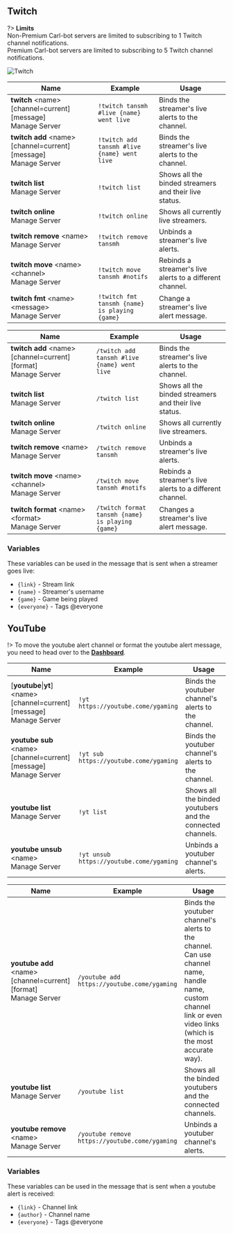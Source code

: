 ## Twitch
?> **Limits**<br>Non-Premium Carl-bot servers are limited to subscribing to 1 Twitch channel notifications.<br>Premium Carl-bot servers are limited to subscribing to 5 Twitch channel notifications.

![Twitch](_images/twitch.png ':size=100%')

<!-- tabs:start -->

<!-- tab:Prefix Commands -->
Name              | Example           | Usage                                                                         
 ---------------- | ----------------- | ----------------------------------------------------------------------------- 
**twitch** \<name> [channel=current] [message]<br><span class="user-permissions">Manage Server</span> | `!twitch tansmh #live {name} went live` | Binds the streamer's live alerts to the channel.
**twitch add** \<name> [channel=current] [message]<br><span class="user-permissions">Manage Server</span> | `!twitch add tansmh #live {name} went live` | Binds the streamer's live alerts to the channel.
**twitch list**<br><span class="user-permissions">Manage Server</span>   | `!twitch list`    | Shows all the binded streamers and their live status.                         
**twitch online**<br><span class="user-permissions">Manage Server</span> | `!twitch online`  | Shows all currently live streamers.                                           
**twitch remove** \<name><br><span class="user-permissions">Manage Server</span> | `!twitch remove tansmh` | Unbinds a streamer's live alerts.                               
**twitch move** \<name> \<channel><br><span class="user-permissions">Manage Server</span> | `!twitch move tansmh #notifs` | Rebinds a streamer's live alerts to a different channel.
**twitch fmt** \<name> \<message><br><span class="user-permissions">Manage Server</span> | `!twitch fmt tansmh {name} is playing {game}` | Change a streamer's live alert message.

<!-- tab:Slash Commands -->
Name              | Example           | Usage                                                                         
 ---------------- | ----------------- | ----------------------------------------------------------------------------- 
**twitch add** \<name> [channel=current] [format]<br><span class="user-permissions">Manage Server</span> | `/twitch add tansmh #live {name} went live` | Binds the streamer's live alerts to the channel.
**twitch list**<br><span class="user-permissions">Manage Server</span>   | `/twitch list`    | Shows all the binded streamers and their live status.                         
**twitch online**<br><span class="user-permissions">Manage Server</span> | `/twitch online`  | Shows all currently live streamers.                                           
**twitch remove** \<name><br><span class="user-permissions">Manage Server</span> | `/twitch remove tansmh` | Unbinds a streamer's live alerts.                               
**twitch move** \<name> \<channel><br><span class="user-permissions">Manage Server</span> | `/twitch move tansmh #notifs` | Rebinds a streamer's live alerts to a different channel.
**twitch format** \<name> \<format><br><span class="user-permissions">Manage Server</span> | `/twitch format tansmh {name} is playing {game}` | Changes a streamer's live alert message.

<!-- tabs:end -->

### Variables
These variables can be used in the message that is sent when a streamer goes live:
- `{link}` - Stream link
- `{name}` - Streamer's username
- `{game}` - Game being played
- `{everyone}` - Tags @everyone


## YouTube

!> To move the youtube alert channel or format the youtube alert message, you need to head over to the **[Dashboard](https://carl.gg)**.

<!-- tabs:start -->

<!-- tab:Prefix Commands -->
Name              | Example           | Usage                                                                         
 ---------------- | ----------------- | ----------------------------------------------------------------------------- 
[**youtube**\|**yt**] \<name> [channel=current] [message]<br><span class="user-permissions">Manage Server</span> | `!yt https://youtube.come/ygaming` | Binds the youtuber channel's alerts to the channel.
**youtube sub** \<name> [channel=current] [message]<br><span class="user-permissions">Manage Server</span> | `!yt sub https://youtube.come/ygaming` | Binds the youtuber channel's alerts to the channel.
**youtube list**<br><span class="user-permissions">Manage Server</span>  | `!yt list`        | Shows all the binded youtubers and the connected channels.                    
**youtube unsub** \<name><br><span class="user-permissions">Manage Server</span> | `!yt unsub https://youtube.come/ygaming` | Unbinds a youtuber channel's alerts.           

<!-- tab:Slash Commands -->
Name              | Example           | Usage                                                                         
 ---------------- | ----------------- | -----------------------------------------------------------------------------
**youtube add** \<name> [channel=current] [format]<br><span class="user-permissions">Manage Server</span> | `/youtube add https://youtube.come/ygaming` | Binds the youtuber channel's alerts to the channel. Can use channel name, handle name, custom channel link or even video links (which is the most accurate way).
**youtube list**<br><span class="user-permissions">Manage Server</span> | `/youtube list` | Shows all the binded youtubers and the connected channels.         
**youtube remove** \<name><br><span class="user-permissions">Manage Server</span> | `/youtube remove https://youtube.come/ygaming` | Unbinds a youtuber channel's alerts.

<!-- tabs:end -->

### Variables
These variables can be used in the message that is sent when a youtube alert is received:
- `{link}` - Channel link
- `{author}` - Channel name
- `{everyone}` - Tags @everyone